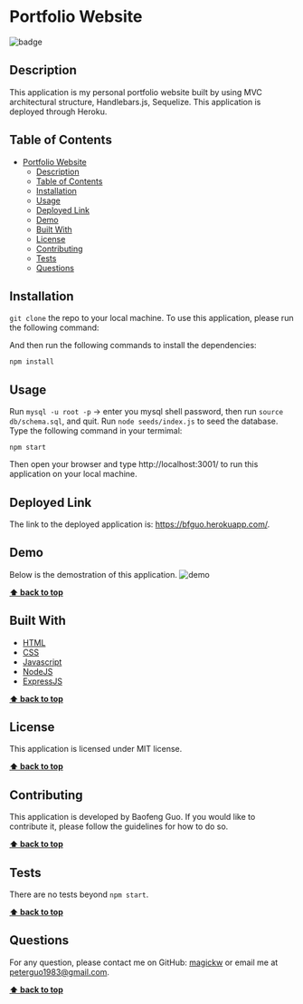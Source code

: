 # Portfolio Website

![badge](https://img.shields.io/badge/license-MIT-blue.svg)


## Description
This application is my personal portfolio website built by using  MVC architectural structure, Handlebars.js, Sequelize. This application is deployed through Heroku.

## Table of Contents
- [Portfolio Website](#portfolio-website)
  - [Description](#description)
  - [Table of Contents](#table-of-contents)
  - [Installation](#installation)
  - [Usage](#usage)
  - [Deployed Link](#deployed-link)
  - [Demo](#demo)
  - [Built With](#built-with)
  - [License](#license)
  - [Contributing](#contributing)
  - [Tests](#tests)
  - [Questions](#questions)

## Installation
`git clone` the repo to your local machine. To use this application, please run the following command:

And then run the following commands to install the dependencies: 

`npm install`


## Usage
Run `mysql -u root -p` -> enter you mysql shell password, then run `source db/schema.sql`, and quit. Run `node seeds/index.js` to seed the database.  Type the following command in your termimal:

`npm start`

Then open your browser and type http://localhost:3001/ to run this application on your local machine.


## Deployed Link
The link to the deployed application is: https://bfguo.herokuapp.com/.

## Demo
Below is the demostration of this application.
<img src="public/images/portfolio.gif" alt="demo" />


**[⬆ back to top](#table-of-contents)**

## Built With

* [HTML](https://developer.mozilla.org/en-US/docs/Web/HTML)
* [CSS](https://developer.mozilla.org/en-US/docs/Web/CSS)
* [Javascript](https://developer.mozilla.org/en-US/docs/Web/Javascript)
* [NodeJS](https://nodejs.org/en/)
* [ExpressJS](https://expressjs.com/)
  
**[⬆ back to top](#table-of-contents)**

## License
This application is licensed under MIT license. 

**[⬆ back to top](#table-of-contents)**

## Contributing
This application is developed by Baofeng Guo. If you would like to contribute it, please follow the guidelines for how to do so.

**[⬆ back to top](#table-of-contents)**

## Tests
There are no tests beyond `npm start`.

**[⬆ back to top](#table-of-contents)**

## Questions
For any question, please contact me on GitHub: [magickw](https://github.com/magickw) or email me at peterguo1983@gmail.com.

**[⬆ back to top](#table-of-contents)**

